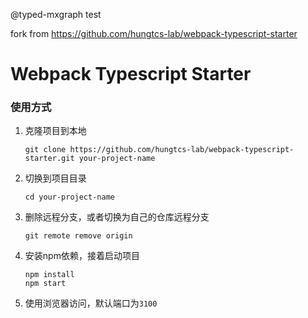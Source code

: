 @typed-mxgraph test

fork from https://github.com/hungtcs-lab/webpack-typescript-starter



Webpack Typescript Starter
====


### 使用方式
1. 克隆项目到本地
    ```shell
    git clone https://github.com/hungtcs-lab/webpack-typescript-starter.git your-project-name
    ```
2. 切换到项目目录
    ```shell
    cd your-project-name
    ```
3. 删除远程分支，或者切换为自己的仓库远程分支
    ```shell
    git remote remove origin
    ```
4. 安装npm依赖，接着启动项目
    ```shell
    npm install
    npm start
    ```
5. 使用浏览器访问，默认端口为`3100`
